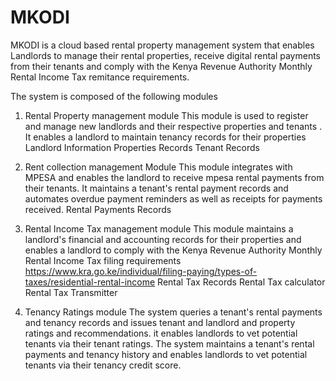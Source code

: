 # MKODI

MKODI is a cloud based rental property management system that enables Landlords to manage their rental properties, receive digital rental payments from their tenants and comply with the Kenya Revenue Authority Monthly Rental Income Tax remitance requirements.

The system is composed of the following modules

1. Rental Property management module
This module is used to register and manage new landlords and their respective properties and tenants . It enables a landlord to maintain tenancy records for their properties
    Landlord Information
    Properties Records
    Tenant Records

2. Rent collection management Module
This module integrates with MPESA and enables the landlord to receive mpesa rental payments from their tenants. It maintains a tenant's rental payment records and automates overdue payment reminders as well as receipts for payments received.
    Rental Payments Records

3. Rental Income Tax management module
This module maintains a landlord's financial and accounting records for their properties and  enables a landlord to comply with the Kenya Revenue Authority Monthly Rental Income Tax filing requirements <https://www.kra.go.ke/individual/filing-paying/types-of-taxes/residential-rental-income>
    Rental Tax Records
    Rental Tax calculator
    Rental Tax Transmitter

4. Tenancy Ratings module
The system queries a tenant's rental payments and tenancy records and issues tenant and landlord and property ratings and recommendations. it enables landlords to vet potential tenants via their tenant ratings.
The system maintains a tenant's rental payments and tenancy history and enables landlords to vet potential tenants via their tenancy credit score.
